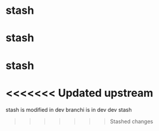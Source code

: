 # stash
# stash
# stash
<<<<<<< Updated upstream
=======
stash is modified in dev branchi is in dev dev stash
>>>>>>> Stashed changes
